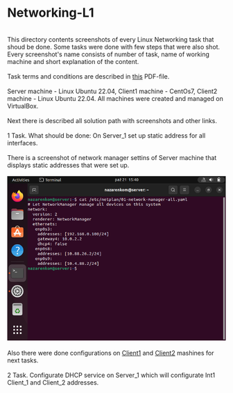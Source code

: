 # Networking-L1
<br> This directory contents screenshots of every Linux Networking task that shoud be done. Some tasks were done with few steps that were also shot.
Every screenshot's name consists of number of task, name of working machine and short explanation of the content. </br>
<br> Task terms and conditions are described in [this](https://github.com/marinaimeninnik/Networking-L1/blob/main/Task_Linux_Net.pdf) PDF-file. </br>
<br>Server machine - Linux Ubuntu 22.04, Client1 machine - CentOs7, Client2 machine - Linux Ubuntu 22.04. All machines were created and managed on VirtualBox.</br>
<br> Next there is described all solution path with screenshots and other links. </br>
<br>1 Task. What should be done: On Server_1 set up static address for all interfaces.</br>
<br>There is a screenshot of network manager settins of Server machine that displays static addresses that were set up.</br>
<br>![Static Serv1](https://github.com/marinaimeninnik/Networking-L1/blob/main/Task%201%20-%20Server%20-%20static%20addresse%20on%20all%20interfaces.png)</br>
<br>Also there were done configurations on [Client1](https://github.com/marinaimeninnik/Networking-L1/blob/main/Task%201%20-%20Client1-%20static%20addresse%20on%20all%20interfaces.png) and [Client2](https://github.com/marinaimeninnik/Networking-L1/blob/main/Task%201%20-%20Client2-%20static%20addresses%20on%20all%20interfaces.png) mashines for next tasks.</br>
<br>2 Task. Configurate DHCP service on Server_1 which will configurate Int1 Client_1 and Client_2 addresses.</br>
<br></br>
<br></br>
<br></br>

